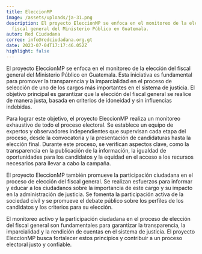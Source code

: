 ```yaml
---
title: EleccionMP
image: /assets/uploads/ja-31.png
description: El proyecto EleccionMP se enfoca en el monitoreo de la elección del
  fiscal general del Ministerio Público en Guatemala.
autor: Red Ciudadana
correo: info@redciudadana.org.gt
date: 2023-07-04T17:17:46.052Z
highlight: false
---
```

El proyecto EleccionMP se enfoca en el monitoreo de la elección del fiscal general
del Ministerio Público en Guatemala. Esta iniciativa es fundamental para promover
la transparencia y la imparcialidad en el proceso de selección de uno de los cargos
más importantes en el sistema de justicia. El objetivo principal es garantizar que la
elección del fiscal general se realice de manera justa, basada en criterios de
idoneidad y sin influencias indebidas.


Para lograr este objetivo, el proyecto EleccionMP realiza un monitoreo exhaustivo
de todo el proceso electoral. Se establece un equipo de expertos y observadores
independientes que supervisan cada etapa del proceso, desde la convocatoria y la
presentación de candidaturas hasta la elección final. Durante este proceso, se
verifican aspectos clave, como la transparencia en la publicación de la
información, la igualdad de oportunidades para los candidatos y la equidad en el
acceso a los recursos necesarios para llevar a cabo la campaña.


El proyecto EleccionMP también promueve la participación ciudadana en el
proceso de elección del fiscal general. Se realizan esfuerzos para informar y educar a los ciudadanos sobre la importancia de este cargo y su impacto en la
administración de justicia. Se fomenta la participación activa de la sociedad civil y
se promueve el debate público sobre los perfiles de los candidatos y los criterios
para su elección.


El monitoreo activo y la participación ciudadana en el proceso de elección del
fiscal general son fundamentales para garantizar la transparencia, la imparcialidad
y la rendición de cuentas en el sistema de justicia. El proyecto EleccionMP busca
fortalecer estos principios y contribuir a un proceso electoral justo y confiable.